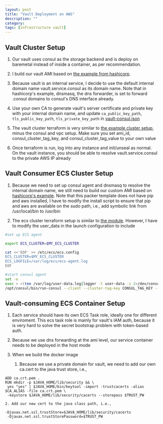 ```yaml
---
layout: post
title: "Vault Deployment on AWS" 
description: ""
category: 
tags: [infrastructure vault]
---
```


Vault Cluster Setup
------------
1. Our vault uses consul as the storage backend and is deploy on baremetal instead of inside a container, as per recommendation.

2. I build our vault AMI based on [the example from hashicorp](https://github.com/hashicorp/terraform-aws-vault/blob/master/examples/vault-consul-ami). 

3. Because vault is an internal service, I decide to use the default internal domain name vault.service.consul as its domain name. Note that in hashicorp's example, dnsmasq, the dns forwarder, is set to forward .consul domains to consul's DNS interface already. 

4. Use your own CA to generate vault's server certificate and private key with your internal domain name, and update ```ca_public_key_path```, ```tls_public_key_path```, ```tls_private_key_path``` in [vault-consul.json](https://github.com/hashicorp/terraform-aws-vault/blob/master/examples/vault-consul-ami/vault-consul.json)

5. The vault cluster terraform is very similar to [the example cluster setup](https://github.com/hashicorp/terraform-aws-vault/blob/master/examples/vault-cluster-private/main.tf), minus the consul and vpc setup. Make sure you set ami_id, consul_cluster_tag_key, and consul_cluster_tag_value to your own value 

6. Once terraform is run, log into any instance and init/unseal as normal. On the vault instance, you should be able to resolve vault.service.consul to the private AWS IP already


Vault Consumer ECS Cluster Setup
-------------
1. Because we need to set up consul agent and dnsmasq to resolve the internal domain name, we still need to build our custom AMI based on [hashicorp's example](https://github.com/hashicorp/terraform-aws-consul/tree/master/examples/consul-ami). Note that this packer template does not have pip and aws installed, I have to modify the install script to ensure that pip and aws are available on the sudo path, i.e., add symbolic link from /usr/local/bin to /usr/bin 

2. The ecs cluster terraform setup is similar to [the module](https://github.com/hashicorp/terraform-aws-consul/tree/master/modules/consul-cluster). However, I have to modify the user_data in the launch configuration to include

```bash
#set up ECS agent

export ECS_CLUSTER=$MY_ECS_CLUSTER

cat <<'EOF' >> /etc/ecs/ecs.config
ECS_CLUSTER=$MY_ECS_CLUSTER
ECS_LOGFILE=/var/log/ecs/ecs-agent.log
EOF

#start consul agent
set -e
exec > >(tee /var/log/user-data.log|logger -t user-data -s 2>/dev/console) 2>&1
/opt/consul/bin/run-consul --client --cluster-tag-key CONSUL_TAG_KEY --cluster-tag-value CONSUL_TAG_VALUE
```

Vault-consuming ECS Container Setup
--------------
1. Each service should have its own ECS Task role, ideally one for different enviroment. This ecs task role is mainly for vault's IAM auth, because it is very hard to solve the secret bootstrap problem with token-based auth. 

2. Because we use dns forwarding at the ami level, our service container needs to be deployed in the host mode

3. When we build the docker image

	1. Because we use a private domain for vault, we need to add our own ca.cert to the java trust store, i.e.,

```
ADD ca.crt.pem .
RUN mkdir -p $JAVA_HOME/lib/security && \
 yes "yes" | $JAVA_HOME/bin/keytool -import -trustcacerts -alias $CA_ALIAS -file ca.crt.pem \
 -keystore $JAVA_HOME/lib/security/cacerts --storepass $TRUST_PW
```

	2. Add our new cert to the java class path, i.e., 

``` 
-Djavax.net.ssl.trustStore=$JAVA_HOME/lib/security/cacerts 
 -Djavax.net.ssl.trustStorePassword=$TRUST_PW 
```
